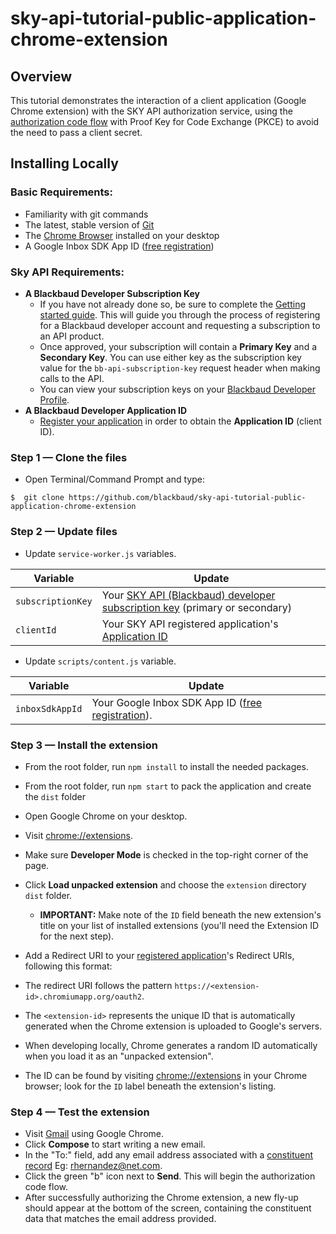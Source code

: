 # sky-api-tutorial-public-application-chrome-extension

## Overview
This tutorial demonstrates the interaction of a client application (Google Chrome extension) with the SKY API authorization service, using the [authorization code flow](https://tools.ietf.org/html/rfc6749#section-1.3.2) with Proof Key for Code Exchange (PKCE) to avoid the need to pass a client secret.

## Installing Locally

### Basic Requirements:

- Familiarity with git commands
- The latest, stable version of [Git](https://git-scm.com/)
- The [Chrome Browser](https://www.google.com/chrome/browser/desktop/) installed on your desktop
- A Google Inbox SDK App ID ([free registration](https://www.inboxsdk.com/register))

### Sky API Requirements:

- **A Blackbaud Developer Subscription Key**
    - If you have not already done so, be sure to complete the [Getting started guide](https://developer.blackbaud.com/skyapi/docs/getting-started). This will guide you through the process of registering for a Blackbaud developer account and requesting a subscription to an API product.
    - Once approved, your subscription will contain a **Primary Key** and a **Secondary Key**.  You can use either key as the subscription key value for the `bb-api-subscription-key` request header when making calls to the API.
    - You can view your subscription keys on your [Blackbaud Developer Profile](https://developer.blackbaud.com/subscriptions/).
- **A Blackbaud Developer Application ID**
    - [Register your application](https://developer.blackbaud.com/apps/) in order to obtain the **Application ID** (client ID).


### Step 1 — Clone the files
- Open Terminal/Command Prompt and type:
```
$  git clone https://github.com/blackbaud/sky-api-tutorial-public-application-chrome-extension
```

### Step 2 — Update files
- Update `service-worker.js` variables.

| Variable | Update |
| --- | --- |
| `subscriptionKey` | Your [SKY API (Blackbaud) developer subscription key](https://developer.blackbaud.com/subscriptions/) (primary or secondary) |
| `clientId` | Your SKY API registered application's [Application ID](https://developer.blackbaud.com/apps/) |

- Update `scripts/content.js` variable.

| Variable | Update |
| --- | --- |
| `inboxSdkAppId` | Your Google Inbox SDK App ID ([free registration](https://www.inboxsdk.com/register)). |

### Step 3 — Install the extension
- From the root folder, run `npm install` to install the needed packages.
- From the root folder, run `npm start` to pack the application and create the `dist` folder
- Open Google Chrome on your desktop.
- Visit [chrome://extensions](chrome://extensions).
- Make sure **Developer Mode** is checked in the top-right corner of the page.
- Click **Load unpacked extension** and choose the `extension` directory `dist` folder.
    - **IMPORTANT:** Make note of the `ID` field beneath the new extension's title on your list of installed extensions (you'll need the Extension ID for the next step).
- Add a Redirect URI to your [registered application](https://developer.blackbaud.com/apps/)'s Redirect URIs, following this format:<br>
  
- The redirect URI follows the pattern `https://<extension-id>.chromiumapp.org/oauth2`.
- The `<extension-id>` represents the unique ID that is automatically generated when the Chrome extension is uploaded to Google's servers.
- When developing locally, Chrome generates a random ID automatically when you load it as an "unpacked extension".
- The ID can be found by visiting [chrome://extensions](chrome://extensions) in your Chrome browser; look for the `ID` label beneath the extension's listing.

### Step 4 — Test the extension
- Visit [Gmail](http://mail.google.com/) using Google Chrome.
- Click **Compose** to start writing a new email.
- In the "To:" field, add any email address associated with a [constituent record](https://renxt.blackbaud.com/lists/constituents) Eg: rhernandez@net.com.
- Click the green "b" icon next to **Send**. This will begin the authorization code flow.
- After successfully authorizing the Chrome extension, a new fly-up should appear at the bottom of the screen, containing the constituent data that matches the email address provided.
